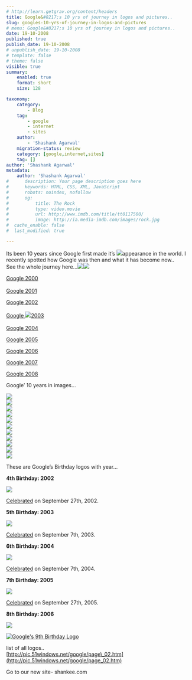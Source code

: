 ```yaml
---
# http://learn.getgrav.org/content/headers
title: Google&#8217;s 10 yrs of journey in logos and pictures..
slug: googles-10-yrs-of-journey-in-logos-and-pictures
# menu: Google&#8217;s 10 yrs of journey in logos and pictures..
date: 19-10-2008
published: true
publish_date: 19-10-2008
# unpublish_date: 19-10-2008
# template: false
# theme: false
visible: true
summary:
    enabled: true
    format: short
    size: 128

taxonomy:
    category:
        - Blog
    tag:
        - google
        - internet
        - sites
    author:
        - 'Shashank Agarwal'
    migration-status: review
    category: [google,internet,sites]
    tag: []
author: 'Shashank Agarwal'
metadata:
    author: 'Shashank Agarwal'
#      description: Your page description goes here
#      keywords: HTML, CSS, XML, JavaScript
#      robots: noindex, nofollow
#      og:
#          title: The Rock
#          type: video.movie
#          url: http://www.imdb.com/title/tt0117500/
#          image: http://ia.media-imdb.com/images/rock.jpg
#  cache_enable: false
#  last_modified: true

---
```


Its been 10 years since Google first made it’s [![](http://1.bp.blogspot.com/_V2JZuLkPrjQ/SPsWR2usx8I/AAAAAAAAEH4/Zz_wi1X59lk/s320/google01.jpg)](http://1.bp.blogspot.com/_V2JZuLkPrjQ/SPsWR2usx8I/AAAAAAAAEH4/Zz_wi1X59lk/s1600-h/google01.jpg)appearance in the world. I recently spotted how Google was then and what it has become now..  
See the whole journey here…[![](http://1.bp.blogspot.com/_V2JZuLkPrjQ/SPsWRtyZabI/AAAAAAAAEHo/hMFezDXkAm0/s320/1_google_logo.jpg)](http://1.bp.blogspot.com/_V2JZuLkPrjQ/SPsWRtyZabI/AAAAAAAAEHo/hMFezDXkAm0/s1600-h/1_google_logo.jpg)[![](http://4.bp.blogspot.com/_V2JZuLkPrjQ/SPsWSDDa3OI/AAAAAAAAEIA/lzY1dJcOcVM/s320/google_logo1-701386.jpg)](http://4.bp.blogspot.com/_V2JZuLkPrjQ/SPsWSDDa3OI/AAAAAAAAEIA/lzY1dJcOcVM/s1600-h/google_logo1-701386.jpg)

[Google 2000  
](http://web.archive.org/web/20000620060743/http://www.google.com/)[  
Google 2001](http://web.archive.org/web/20010226174838/http://www.google.com/)

[Google 2002](http://web.archive.org/web/20020124144701/www.google.com/)  
[  
Google ](http://web.archive.org/web/20031230112727/http://www.google.com/)[![](http://4.bp.blogspot.com/_V2JZuLkPrjQ/SPsWR3uLI4I/AAAAAAAAEHw/uWBjrl5II9g/s320/fsm-google-doodle.png)](http://4.bp.blogspot.com/_V2JZuLkPrjQ/SPsWR3uLI4I/AAAAAAAAEHw/uWBjrl5II9g/s1600-h/fsm-google-doodle.png)[2003](http://web.archive.org/web/20031230112727/http://www.google.com/)  
[  
Google 2004](http://web.archive.org/web/20040121230544/http://www.google.com/)

  
[Google 2005](http://web.archive.org/web/20050101015910/http://www.google.com/index.html)

[Google 2006](http://web.archive.org/web/20060113100540/http://google.com/)

[Google 2007](http://web.archive.org/web/20070125185047/http://www.google.com/)

[Google 2008](http://www.google.com/)

Google’ 10 years in images…  
  
![](http://aycu10.webshots.com/image/27529/2003003962630619722_rs.jpg)  
![](http://aycu16.webshots.com/image/25575/2003076372017235964_rs.jpg)  
![](http://aycu10.webshots.com/image/27529/2003036674279834648_rs.jpg)  
![](http://aycu06.webshots.com/image/28085/2003055124181538548_rs.jpg)  
![](http://aycu11.webshots.com/image/23050/2003041049285906672_rs.jpg)  
![](http://aycu20.webshots.com/image/28299/2003037138198813869_rs.jpg)  
![](http://aycu01.webshots.com/image/27680/2003061332852499816_rs.jpg)  
![](http://aycu20.webshots.com/image/28299/2003052225972225164_rs.jpg)  
![](http://aycu20.webshots.com/image/28299/2003042548851233883_rs.jpg)  
![](http://aycu04.webshots.com/image/28483/2003027525506052693_rs.jpg)  
![](http://aycu13.webshots.com/image/25692/2004999962673445463_rs.jpg)

These are Google’s Birthday logos with year…

**4th Birthday: 2002**

 ![](http://www.google.com/logos/4th_birthday.gif)

[Celebrated](http://pic.51windows.net/google/page_02.htm) on September 27th, 2002.

**5th Birthday: 2003**

 ![](http://www.google.com/logos/5th_birthday.gif)

[Celebrated](http://pic.51windows.net/google/page_01.htm) on September 7th, 2003.

**6th Birthday: 2004**

 ![](http://www.google.com/logos/6th_birthday.gif)

[Celebrated](http://www.seroundtable.com/archives/000859.html) on September 7th, 2004.

**7th Birthday: 2005**

 ![](http://www.google.com/logos/7th_birthday.gif)

[Celebrated](http://www.seroundtable.com/archives/002569.html) on September 27th, 2005.

**8th Birthday: 2006**

 ![](http://www.google.com/logos/8th_birthday.gif)

[ ![Google's 9th Birthday Logo](http://farm2.static.flickr.com/1029/1447346340_5f7427c17b_o.jpg)](http://www.flickr.com/photos/dannysullivan/1447346340/ "Photo Sharing")

list of all logos..  
[http://pic.51windows.net/google/page\_02.htm](http://pic.51windows.net/google/page_02.htm)

Go to our new site- shankee.com
